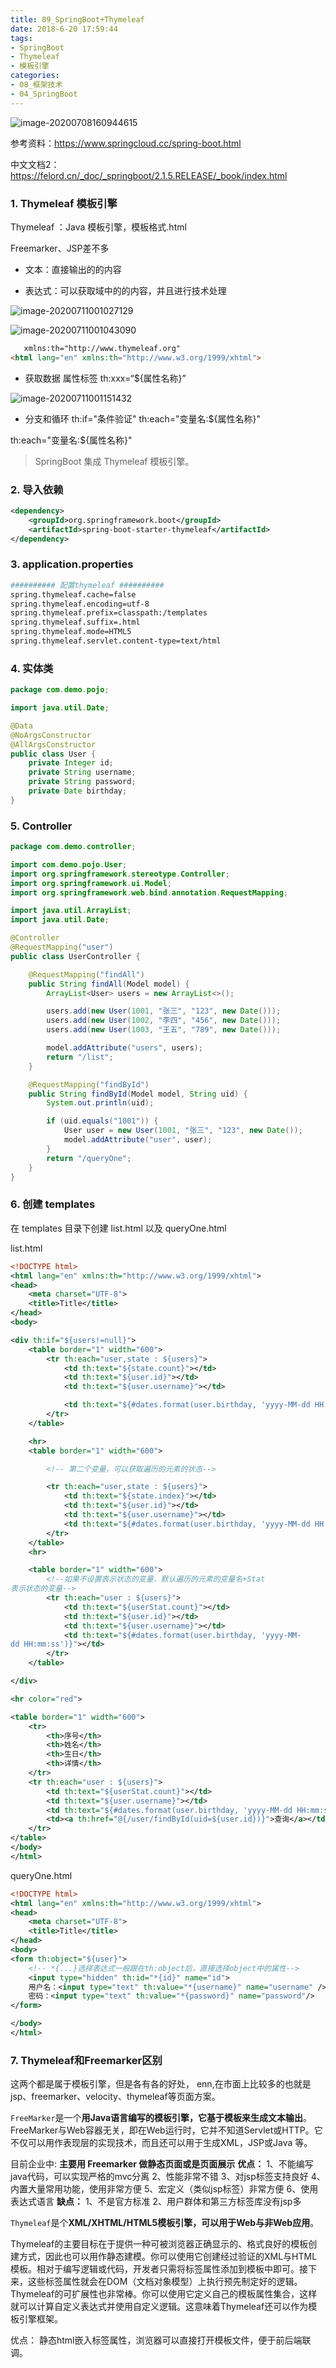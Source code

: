 ```yaml
---
title: 09_SpringBoot+Thymeleaf
date: 2018-6-20 17:59:44
tags:
- SpringBoot
- Thymeleaf
- 模板引擎
categories: 
- 08_框架技术
- 04_SpringBoot
---
```


![image-20200708160944615](https://jy-imgs.oss-cn-beijing.aliyuncs.com/img/20200708160946.png)

参考资料：https://www.springcloud.cc/spring-boot.html

中文文档2：https://felord.cn/_doc/_springboot/2.1.5.RELEASE/_book/index.html



### 1. Thymeleaf 模板引擎

Thymeleaf ：Java 模板引擎，模板格式.html 

Freemarker、JSP差不多 

* 文本：直接输出的的内容

* 表达式：可以获取域中的的内容，并且进行技术处理

![image-20200711001027129](https://jy-imgs.oss-cn-beijing.aliyuncs.com/img/20200711001028.png)

![image-20200711001043090](https://jy-imgs.oss-cn-beijing.aliyuncs.com/img/20200711001044.png)

```html
   xmlns:th="http://www.thymeleaf.org"
<html lang="en" xmlns:th="http://www.w3.org/1999/xhtml">
```



* 获取数据
    属性标签 
    th:xxx=“${属性名称}” 


![image-20200711001151432](https://jy-imgs.oss-cn-beijing.aliyuncs.com/img/20200711001152.png)

* 分支和循环
    th:if="条件验证" 
    th:each="变量名:${属性名称}" 

th:each="变量名:${属性名称}" 



> SpringBoot 集成 Thymeleaf 模板引擎。

### 2. 导入依赖

```xml
<dependency>
    <groupId>org.springframework.boot</groupId>
    <artifactId>spring-boot-starter-thymeleaf</artifactId>
</dependency>
```



### 3. application.properties

```sh
########## 配置thymeleaf ##########
spring.thymeleaf.cache=false
spring.thymeleaf.encoding=utf-8
spring.thymeleaf.prefix=classpath:/templates
spring.thymeleaf.suffix=.html
spring.thymeleaf.mode=HTML5
spring.thymeleaf.servlet.content-type=text/html
```



### 4. 实体类

```java
package com.demo.pojo;

import java.util.Date;

@Data
@NoArgsConstructor
@AllArgsConstructor
public class User {
    private Integer id;
    private String username;
    private String password;
    private Date birthday;
}
```



### 5. Controller

```java
package com.demo.controller;

import com.demo.pojo.User;
import org.springframework.stereotype.Controller;
import org.springframework.ui.Model;
import org.springframework.web.bind.annotation.RequestMapping;

import java.util.ArrayList;
import java.util.Date;

@Controller
@RequestMapping("user")
public class UserController {

    @RequestMapping("findAll")
    public String findAll(Model model) {
        ArrayList<User> users = new ArrayList<>();

        users.add(new User(1001, "张三", "123", new Date()));
        users.add(new User(1002, "李四", "456", new Date()));
        users.add(new User(1003, "王五", "789", new Date()));

        model.addAttribute("users", users);
        return "/list";
    }

    @RequestMapping("findById")
    public String findById(Model model, String uid) {
        System.out.println(uid);

        if (uid.equals("1001")) {
            User user = new User(1001, "张三", "123", new Date());
            model.addAttribute("user", user);
        }
        return "/queryOne";
    }
}
```



### 6. 创建 templates

在 templates 目录下创建 list.html 以及 queryOne.html

list.html

```xml
<!DOCTYPE html>
<html lang="en" xmlns:th="http://www.w3.org/1999/xhtml">
<head>
    <meta charset="UTF-8">
    <title>Title</title>
</head>
<body>

<div th:if="${users!=null}">
    <table border="1" width="600">
        <tr th:each="user,state : ${users}">
            <td th:text="${state.count}"></td>
            <td th:text="${user.id}"></td>
            <td th:text="${user.username}"></td>

            <td th:text="${#dates.format(user.birthday, 'yyyy-MM-dd HH:mm:ss')}"></td>
        </tr>
    </table>

    <hr>
    <table border="1" width="600">

        <!-- 第二个变量，可以获取遍历的元素的状态-->

        <tr th:each="user,state : ${users}">
            <td th:text="${state.index}"></td>
            <td th:text="${user.id}"></td>
            <td th:text="${user.username}"></td>
            <td th:text="${#dates.format(user.birthday, 'yyyy-MM-dd HH:mm:ss')}"></td>
        </tr>
    </table>
    <hr>

    <table border="1" width="600">
        <!--如果不设置表示状态的变量，默认遍历的元素的变量名+Stat
表示状态的变量-->
        <tr th:each="user : ${users}">
            <td th:text="${userStat.count}"></td>
            <td th:text="${user.id}"></td>
            <td th:text="${user.username}"></td>
            <td th:text="${#dates.format(user.birthday, 'yyyy-MM-
dd HH:mm:ss')}"></td>
        </tr>
    </table>

</div>

<hr color="red">

<table border="1" width="600">
    <tr>
        <th>序号</th>
        <th>姓名</th>
        <th>生日</th>
        <th>详情</th>
    </tr>
    <tr th:each="user : ${users}">
        <td th:text="${userStat.count}"></td>
        <td th:text="${user.username}"></td>
        <td th:text="${#dates.format(user.birthday, 'yyyy-MM-dd HH:mm:ss')}"></td>
        <td><a th:href="@{/user/findById(uid=${user.id})}">查询</a></td>
    </tr>
</table>
</body>
</html>
```

queryOne.html

```xml
<!DOCTYPE html>
<html lang="en" xmlns:th="http://www.w3.org/1999/xhtml">
<head>
    <meta charset="UTF-8">
    <title>Title</title>
</head>
<body>
<form th:object="${user}">
    <!-- *{...}选择表达式一般跟在th:object后，直接选择object中的属性-->
    <input type="hidden" th:id="*{id}" name="id">
    用户名：<input type="text" th:value="*{username}" name="username" /><br /><br />
    密码：<input type="text" th:value="*{password}" name="password"/>
</form>

</body>
</html>
```



### 7. Thymeleaf和Freemarker区别

这两个都是属于模板引擎，但是各有各的好处，
enn,在市面上比较多的也就是jsp、freemarker、velocity、thymeleaf等页面方案。


`FreeMarker`是一个**用Java语言编写的模板引擎，它基于模板来生成文本输出**。FreeMarker与Web容器无关，即在Web运行时，它并不知道Servlet或HTTP。它不仅可以用作表现层的实现技术，而且还可以用于生成XML，JSP或Java 等。

目前企业中: **主要用 Freemarker 做静态页面或是页面展示**
**优点：**
1、不能编写java代码，可以实现严格的mvc分离
2、性能非常不错
3、对jsp标签支持良好
4、内置大量常用功能，使用非常方便
5、宏定义（类似jsp标签）非常方便
6、使用表达式语言
**缺点：**
1、不是官方标准
2、用户群体和第三方标签库没有jsp多



`Thymeleaf`是个**XML/XHTML/HTML5模板引擎，可以用于Web与非Web应用**。

Thymeleaf的主要目标在于提供一种可被浏览器正确显示的、格式良好的模板创建方式，因此也可以用作静态建模。你可以使用它创建经过验证的XML与HTML模板。相对于编写逻辑或代码，开发者只需将标签属性添加到模板中即可。接下来，这些标签属性就会在DOM（文档对象模型）上执行预先制定好的逻辑。Thymeleaf的可扩展性也非常棒。你可以使用它定义自己的模板属性集合，这样就可以计算自定义表达式并使用自定义逻辑。这意味着Thymeleaf还可以作为模板引擎框架。

优点：
静态html嵌入标签属性，浏览器可以直接打开模板文件，便于前后端联调。





  



  



  



  



  



  